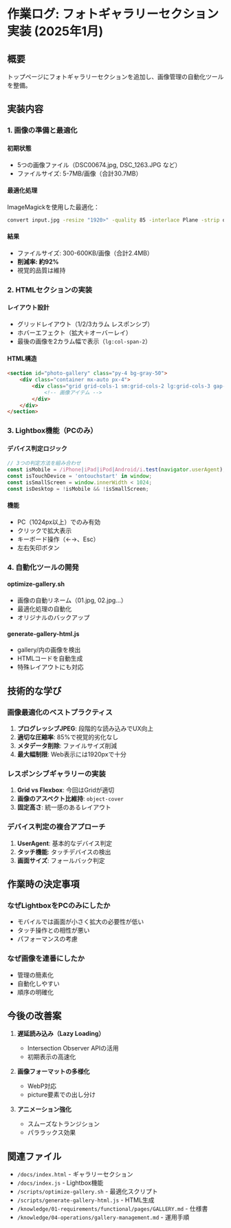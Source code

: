 # 作業ログ: フォトギャラリーセクション実装 (2025年1月)

## 概要
トップページにフォトギャラリーセクションを追加し、画像管理の自動化ツールを整備。

## 実装内容

### 1. 画像の準備と最適化

#### 初期状態
- 5つの画像ファイル（DSC00674.jpg, DSC_1263.JPG など）
- ファイルサイズ: 5-7MB/画像（合計30.7MB）

#### 最適化処理
ImageMagickを使用した最適化：
```bash
convert input.jpg -resize "1920>" -quality 85 -interlace Plane -strip output.jpg
```

#### 結果
- ファイルサイズ: 300-600KB/画像（合計2.4MB）
- **削減率: 約92%**
- 視覚的品質は維持

### 2. HTMLセクションの実装

#### レイアウト設計
- グリッドレイアウト（1/2/3カラム レスポンシブ）
- ホバーエフェクト（拡大＋オーバーレイ）
- 最後の画像を2カラム幅で表示（`lg:col-span-2`）

#### HTML構造
```html
<section id="photo-gallery" class="py-4 bg-gray-50">
    <div class="container mx-auto px-4">
        <div class="grid grid-cols-1 sm:grid-cols-2 lg:grid-cols-3 gap-4 fade-in">
            <!-- 画像アイテム -->
        </div>
    </div>
</section>
```

### 3. Lightbox機能（PCのみ）

#### デバイス判定ロジック
```javascript
// 3つの判定方法を組み合わせ
const isMobile = /iPhone|iPad|iPod|Android/i.test(navigator.userAgent);
const isTouchDevice = 'ontouchstart' in window;
const isSmallScreen = window.innerWidth < 1024;
const isDesktop = !isMobile && !isSmallScreen;
```

#### 機能
- PC（1024px以上）でのみ有効
- クリックで拡大表示
- キーボード操作（←→、Esc）
- 左右矢印ボタン

### 4. 自動化ツールの開発

#### optimize-gallery.sh
- 画像の自動リネーム（01.jpg, 02.jpg...）
- 最適化処理の自動化
- オリジナルのバックアップ

#### generate-gallery-html.js
- gallery/内の画像を検出
- HTMLコードを自動生成
- 特殊レイアウトにも対応

## 技術的な学び

### 画像最適化のベストプラクティス
1. **プログレッシブJPEG**: 段階的な読み込みでUX向上
2. **適切な圧縮率**: 85%で視覚的劣化なし
3. **メタデータ削除**: ファイルサイズ削減
4. **最大幅制限**: Web表示には1920pxで十分

### レスポンシブギャラリーの実装
1. **Grid vs Flexbox**: 今回はGridが適切
2. **画像のアスペクト比維持**: `object-cover`
3. **固定高さ**: 統一感のあるレイアウト

### デバイス判定の複合アプローチ
1. **UserAgent**: 基本的なデバイス判定
2. **タッチ機能**: タッチデバイスの検出
3. **画面サイズ**: フォールバック判定

## 作業時の決定事項

### なぜLightboxをPCのみにしたか
- モバイルでは画面が小さく拡大の必要性が低い
- タッチ操作との相性が悪い
- パフォーマンスの考慮

### なぜ画像を連番にしたか
- 管理の簡素化
- 自動化しやすい
- 順序の明確化

## 今後の改善案

1. **遅延読み込み（Lazy Loading）**
   - Intersection Observer APIの活用
   - 初期表示の高速化

2. **画像フォーマットの多様化**
   - WebP対応
   - picture要素での出し分け

3. **アニメーション強化**
   - スムーズなトランジション
   - パララックス効果

## 関連ファイル
- `/docs/index.html` - ギャラリーセクション
- `/docs/index.js` - Lightbox機能 
- `/scripts/optimize-gallery.sh` - 最適化スクリプト
- `/scripts/generate-gallery-html.js` - HTML生成
- `/knowledge/01-requirements/functional/pages/GALLERY.md` - 仕様書
- `/knowledge/04-operations/gallery-management.md` - 運用手順